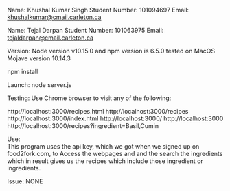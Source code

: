 Name:             Khushal Kumar Singh
Student Number:   101094697
Email:            khushalkumar@cmail.carleton.ca

Name:             Tejal Darpan
Student Number:   101063975
Email:            tejaldarpan@cmail.carleton.ca

Version: Node version v10.15.0 and npm version is 6.5.0 tested on MacOS Mojave version 10.14.3

npm install

Launch:
node server.js

Testing:
Use Chrome browser to visit any of the following:

http://localhost:3000/recipes.html
http://localhost:3000/recipes
http://localhost:3000/index.html
http://localhost:3000/
http://localhost:3000
http://localhost:3000/recipes?ingredient=Basil,Cumin

Use:	
	This program uses the api key, which we got when we signed up on food2fork.com, to 
Access the webpages and and the search the ingredients which in result gives us the recipes which include those ingredient or ingredients.

Issue: NONE
 